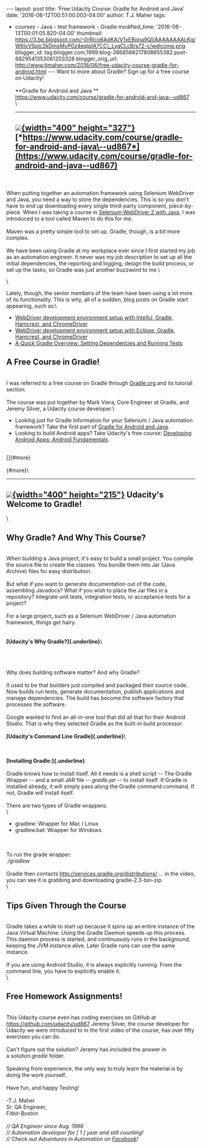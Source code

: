 \-\-- layout: post title: \'Free Udacity Course: Gradle for Android and
Java\' date: \'2016-06-12T00:51:00.003-04:00\' author: T.J. Maher tags:
- courses - Java - test framework - Gradle modified\_time:
\'2016-06-13T00:01:05.820-04:00\' thumbnail:
https://3.bp.blogspot.com/-0rRlco6AdKA/V1xEBqna9QI/AAAAAAAALKg/W6IxVSplc2kDmsMvP0z4eqIpIA7CC\_LvgCLcB/s72-c/welcome.png
blogger\_id:
tag:blogger.com,1999:blog-3868566217808655382.post-8829541353061203328
blogger\_orig\_url:
http://www.tjmaher.com/2016/06/free-udacity-course-gradle-for-android.html
\-\-- Want to more about Gradle? Sign up for a free course on Udacity!\
\
**Gradle for Android and Java **\
<https://www.udacity.com/course/gradle-for-android-and-java--ud867>\
\

  --------------------------------------------------------------------------------------------------------------------------------------------------------------------------------------------------------------------------------------------------------------------------------
   [![](https://3.bp.blogspot.com/-0rRlco6AdKA/V1xEBqna9QI/AAAAAAAALKg/W6IxVSplc2kDmsMvP0z4eqIpIA7CC_LvgCLcB/s400/welcome.png){width="400" height="327"}](https://3.bp.blogspot.com/-0rRlco6AdKA/V1xEBqna9QI/AAAAAAAALKg/W6IxVSplc2kDmsMvP0z4eqIpIA7CC_LvgCLcB/s1600/welcome.png)
                                                                     [*https://www.udacity.com/course/gradle-for-android-and-java\--ud867*](https://www.udacity.com/course/gradle-for-android-and-java--ud867)
  --------------------------------------------------------------------------------------------------------------------------------------------------------------------------------------------------------------------------------------------------------------------------------

\
\
When putting together an automation framework using Selenium WebDriver
and Java, you need a way to store the dependencies. This is so you
don\'t have to end up downloading every single third-party component,
piece-by-piece. When I was taking a course in [Selenium WebDriver 2 with
Java](http://compendiumdev.co.uk/page.php?title=seleniumwebdrivercourse),
I was introduced to a tool called Maven to do this for me.\
\
Maven was a pretty simple tool to set up. Gradle, though, is a bit more
complex.\
\
We have been using Gradle at my workplace ever since I first started my
job as an automation engineer. It never was my job description to set up
all the initial dependencies, the reporting and logging, design the
build process, or set up the tasks, so Gradle was just another buzzword
to me.\

<div>

\

</div>

<div>

Lately, though, the senior members of the team have been using a lot
more of its functionality. This is why, all of a sudden, blog posts on
Gradle start appearing, such as:\

-   [WebDriver development environment setup with IntelliJ, Gradle,
    Hamcrest, and
    ChromeDriver](http://www.tjmaher.com/2016/05/webdriver-development-environment-setup.html)
-   [WebDriver development environment setup with Eclipse, Gradle,
    Hamcrest, and
    ChromeDriver](http://www.tjmaher.com/2016/06/webdriver-development-environment-setup.html)
-   [A Quick Gradle Overview: Setting Dependencies and Running
    Tests](http://www.tjmaher.com/2016/06/a-quick-gradle-overview-setting.html)

### 

A Free Course in Gradle!
------------------------

\
I was referred to a free course on Gradle
through [Gradle.org](http://gradle.org/) and its tutorial section.\
\
The course was put together by Mark Viera, Core Engineer at Gradle, and
Jeremy Silver, a Udacity course developer.\

-   Looking just for Gradle Information for your Selenium / Java
    automation framework? Take the first part of [Gradle for Android and
    Java](https://www.udacity.com/course/gradle-for-android-and-java--ud867).
-   Looking to build Android apps? Take Udacity\'s free course:
    [Developing Android Apps: Android
    Fundamentals](https://www.udacity.com/course/developing-android-apps--ud853). 

\
[]{#more}\
\
[](https://www.blogger.com/null){#more}\

  --------------------------------------------------------------------------------------------------------------------------------------------------------------------------------------------------------------------------------------------------------------------------------
   [![](https://1.bp.blogspot.com/-0Jv6CRat7Cs/V1w51I33tZI/AAAAAAAALKI/o5Us92jPlZInUklURXAGMKeGTMv_iR2VgCLcB/s400/welcome.png){width="400" height="215"}](https://1.bp.blogspot.com/-0Jv6CRat7Cs/V1w51I33tZI/AAAAAAAALKI/o5Us92jPlZInUklURXAGMKeGTMv_iR2VgCLcB/s1600/welcome.png)
                                                                                                                           Udacity\'s Welcome to Gradle!
  --------------------------------------------------------------------------------------------------------------------------------------------------------------------------------------------------------------------------------------------------------------------------------

\

Why Gradle? And Why This Course? 
---------------------------------

\
When building a Java project, it\'s easy to build a small project. You
compile the source file to create the classes. You bundle them into Jar
(Java Archive) files for easy distribution.\
\
But what if you want to generate documentation out of the code,
assembling Javadocs? What if you wish to place the Jar files in a
repository? Integrate unit tests, integration tests, or acceptance tests
for a project?\
\
For a large project, such as a Selenium WebDriver / Java automation
framework, things get hairy.\
\
\
**[Udacity's Why Gradle?]{.underline}**\

\
\
\
Why does building software matter? And why Gradle?\
\
It used to be that builders just compiled and packaged their source
code. Now builds run tests, generate documentation, publish applications
and manage dependencies. The build has become the software factory that
processes the software.\
\
Google wanted to find an all-in-one tool that did all that for their
Android Studio. That is why they selected Gradle as the built-in build
processor.\
\
**[Udacity\'s Command Line Gradle]{.underline}**\

\
\
**[Installing Gradle:]{.underline}**\
\
Gradle knows how to install itself. All it needs is a shell script \--
The Gradle Wrapper \-- and a small JAR file \-- *gradle.jar* \-- to
install itself. If Gradle is installed already, it will simply pass
along the Gradle command command. If not, Gradle will install itself.\
\
There are two types of Gradle wrappers:\
\

-   gradlew: Wrapper for Mac / Linux
-   gradlew.bat: Wrapper for Windows

\
\
To run the grade wrapper:\
*./gradlew*\
\
Gradle then contacts <http://services.gradle.org/distributions/> \... in
the video, you can see it is grabbing and downloading
gradle-2.3-bin-zip.\
\

Tips Given Through the Course
-----------------------------

\
Gradle takes a while to start up because it spins up an entire instance
of the Java Virtual Machine. Using the Gradle Daemon speeds up this
process. This daemon process is started, and continuously runs in the
background, keeping the JVM instance alive. Later Gradle runs can use
the same instance.\
\
If you are using Android Studio, it is always explicitly running. From
the command line, you have to explicitly enable it.\
\

Free Homework Assignments!
--------------------------

\
This Udacity course even has coding exercises on GitHub at
<https://github.com/udacity/ud867> Jeremy Silver, the course developer
for Udacity we were introduced to in the first video of the course, has
over fifty exercises you can do.\
\
Can\'t figure out the solution? Jeremy has included the answer in
a *solution.gradle* folder.\
\
Speaking from experience, the only way to truly learn the material is by
doing the work yourself.\
\
Have fun, and happy Testing!\
\
-T.J. Maher\
Sr. QA Engineer,\
Fitbit-Boston\
\
*// QA Engineer since Aug. 1996\
// Automation developer for \[ 1 \] year and still counting!\
// Check out Adventures in Automation on
[Facebook](https://www.facebook.com/AdventuresInAutomation/)!*

</div>
